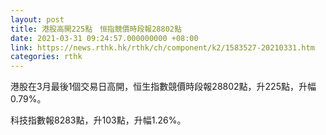 ```yaml
---
layout: post
title: 港股高開225點　恒指競價時段報28802點
date: 2021-03-31 09:24:57.000000000 +08:00
link: https://news.rthk.hk/rthk/ch/component/k2/1583527-20210331.htm
categories: rthk
---
```


港股在3月最後1個交易日高開，恒生指數競價時段報28802點，升225點，升幅0.79%。

科技指數報8283點，升103點，升幅1.26%。
